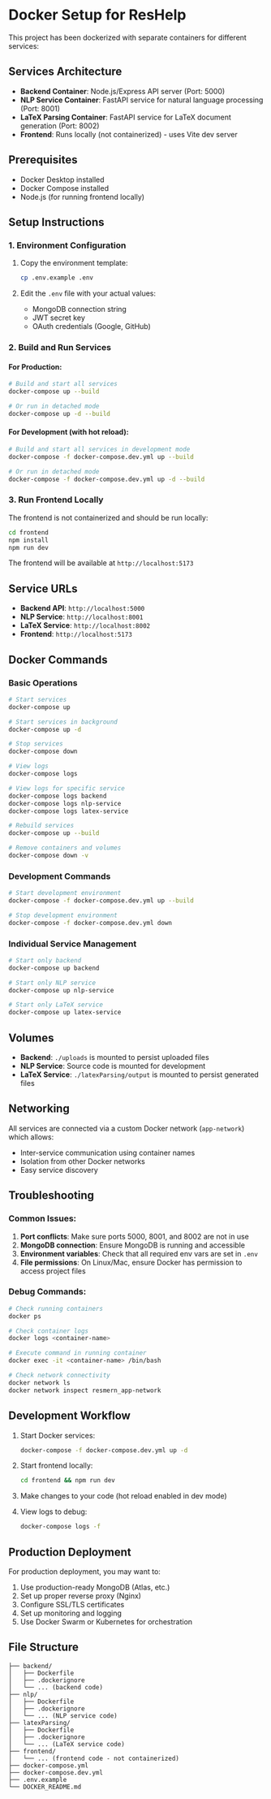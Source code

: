 # Docker Setup for ResHelp

This project has been dockerized with separate containers for different services:

## Services Architecture

- **Backend Container**: Node.js/Express API server (Port: 5000)
- **NLP Service Container**: FastAPI service for natural language processing (Port: 8001)
- **LaTeX Parsing Container**: FastAPI service for LaTeX document generation (Port: 8002)
- **Frontend**: Runs locally (not containerized) - uses Vite dev server

## Prerequisites

- Docker Desktop installed
- Docker Compose installed
- Node.js (for running frontend locally)

## Setup Instructions

### 1. Environment Configuration

1. Copy the environment template:

   ```bash
   cp .env.example .env
   ```

2. Edit the `.env` file with your actual values:
   - MongoDB connection string
   - JWT secret key
   - OAuth credentials (Google, GitHub)

### 2. Build and Run Services

#### For Production:

```bash
# Build and start all services
docker-compose up --build

# Or run in detached mode
docker-compose up -d --build
```

#### For Development (with hot reload):

```bash
# Build and start all services in development mode
docker-compose -f docker-compose.dev.yml up --build

# Or run in detached mode
docker-compose -f docker-compose.dev.yml up -d --build
```

### 3. Run Frontend Locally

The frontend is not containerized and should be run locally:

```bash
cd frontend
npm install
npm run dev
```

The frontend will be available at `http://localhost:5173`

## Service URLs

- **Backend API**: `http://localhost:5000`
- **NLP Service**: `http://localhost:8001`
- **LaTeX Service**: `http://localhost:8002`
- **Frontend**: `http://localhost:5173`

## Docker Commands

### Basic Operations

```bash
# Start services
docker-compose up

# Start services in background
docker-compose up -d

# Stop services
docker-compose down

# View logs
docker-compose logs

# View logs for specific service
docker-compose logs backend
docker-compose logs nlp-service
docker-compose logs latex-service

# Rebuild services
docker-compose up --build

# Remove containers and volumes
docker-compose down -v
```

### Development Commands

```bash
# Start development environment
docker-compose -f docker-compose.dev.yml up --build

# Stop development environment
docker-compose -f docker-compose.dev.yml down
```

### Individual Service Management

```bash
# Start only backend
docker-compose up backend

# Start only NLP service
docker-compose up nlp-service

# Start only LaTeX service
docker-compose up latex-service
```

## Volumes

- **Backend**: `./uploads` is mounted to persist uploaded files
- **NLP Service**: Source code is mounted for development
- **LaTeX Service**: `./latexParsing/output` is mounted to persist generated files

## Networking

All services are connected via a custom Docker network (`app-network`) which allows:

- Inter-service communication using container names
- Isolation from other Docker networks
- Easy service discovery

## Troubleshooting

### Common Issues:

1. **Port conflicts**: Make sure ports 5000, 8001, and 8002 are not in use
2. **MongoDB connection**: Ensure MongoDB is running and accessible
3. **Environment variables**: Check that all required env vars are set in `.env`
4. **File permissions**: On Linux/Mac, ensure Docker has permission to access project files

### Debug Commands:

```bash
# Check running containers
docker ps

# Check container logs
docker logs <container-name>

# Execute command in running container
docker exec -it <container-name> /bin/bash

# Check network connectivity
docker network ls
docker network inspect resmern_app-network
```

## Development Workflow

1. Start Docker services:

   ```bash
   docker-compose -f docker-compose.dev.yml up -d
   ```

2. Start frontend locally:

   ```bash
   cd frontend && npm run dev
   ```

3. Make changes to your code (hot reload enabled in dev mode)

4. View logs to debug:
   ```bash
   docker-compose logs -f
   ```

## Production Deployment

For production deployment, you may want to:

1. Use production-ready MongoDB (Atlas, etc.)
2. Set up proper reverse proxy (Nginx)
3. Configure SSL/TLS certificates
4. Set up monitoring and logging
5. Use Docker Swarm or Kubernetes for orchestration

## File Structure

```
├── backend/
│   ├── Dockerfile
│   ├── .dockerignore
│   └── ... (backend code)
├── nlp/
│   ├── Dockerfile
│   ├── .dockerignore
│   └── ... (NLP service code)
├── latexParsing/
│   ├── Dockerfile
│   ├── .dockerignore
│   └── ... (LaTeX service code)
├── frontend/
│   └── ... (frontend code - not containerized)
├── docker-compose.yml
├── docker-compose.dev.yml
├── .env.example
└── DOCKER_README.md
```
